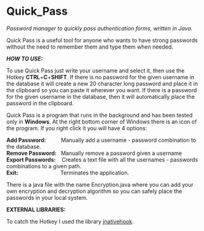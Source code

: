 # Quick_Pass
<i>Password manager to quickly pass authentication forms, written in Java.</i>


Quick Pass is a useful tool for anyone who wants to have strong passwords without the need to remember them and type them when needed.

<b><i>HOW TO USE:</i></b>

To use Quick Pass just write your username and select it, then use the Hotkey <b>CTRL</b>+<b>C</b>+<b>SHIFT</b>. If there is no password
for the given username in the database it will create a new 20 character long password and place it in the clipboard so you can paste it wherever
you want.
If there is a password for the given username in the database, then it will automatically place the password in the clipboard.

Quick Pass is a program that runs in the background and has been tested only in <b>Windows</b>. At the right bottom corner of Windows there is
an icon of the program. If you right click it you will have 4 options: 

<b>Add Password:</b> &nbsp;&nbsp;&nbsp;&nbsp;&nbsp;&nbsp;&nbsp;&nbsp; Manually add a username - password combination to the database. </br>
<b>Remove Password:</b> &nbsp; Manually remove a password given a username </br>
<b>Export Passwords:</b> &nbsp;&nbsp;&nbsp;Creates a text file with all the usernames - passwords combinations to a given path. </br>
<b>Exit:</b> &nbsp;&nbsp;&nbsp;&nbsp;&nbsp;&nbsp;&nbsp;&nbsp;&nbsp;&nbsp;&nbsp;&nbsp;&nbsp;&nbsp;&nbsp;&nbsp;&nbsp;&nbsp;&nbsp;&nbsp;&nbsp;&nbsp;&nbsp;&nbsp;&nbsp;&nbsp; Terminates the application.

There is a java file with the name Encryption.java where you can add your own encryption and decryption algorithm so you can safely place the 
passwords in your local system.

<b>EXTERNAL LIBRARIES:</b>

To catch the Hotkey I used the library <a href="https://github.com/kwhat/jnativehook">jnativehook</a>.
